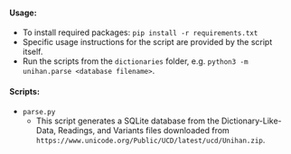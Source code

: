 #### Usage:
- To install required packages: `pip install -r requirements.txt`
- Specific usage instructions for the script are provided by the script itself.
- Run the scripts from the `dictionaries` folder, e.g. `python3 -m unihan.parse <database filename>`.

#### Scripts:
- `parse.py`
  - This script generates a SQLite database from the Dictionary-Like-Data, Readings, and Variants files downloaded from `https://www.unicode.org/Public/UCD/latest/ucd/Unihan.zip`.